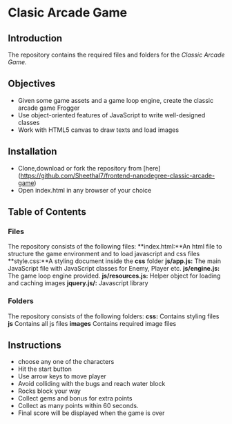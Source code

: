# Clasic Arcade Game 
## Introduction
The repository contains the required files and folders for the _Classic Arcade Game._

## Objectives
* Given some game assets and a game loop engine, create the classic arcade game Frogger
* Use object-oriented features of JavaScript to write well-designed classes
* Work with HTML5 canvas to draw texts and load images

## Installation
* Clone,download or fork the repository from [here] (https://github.com/Sheethal7/frontend-nanodegree-classic-arcade-game)
* Open index.html in any browser of your choice

## Table of Contents

### Files
The repository consists of the following files:
**index.html:**An html file to structure the game environment and to load javascript and css files
**style.css:**A styling document inside the **css** folder
**js/app.js:** The main JavaScript file with JavaScript classes for Enemy, Player etc.
**js/engine.js:** The game loop engine provided.
**js/resources.js:** Helper object for loading and caching images
**jquery.js/:** Javascript library

### Folders
The repository consists of the following folders:
**css:** Contains styling files
**js** Contains all js files
**images** Contains required image files

## Instructions
* choose any one of the characters
* Hit the start button
* Use arrow keys to move player
* Avoid colliding with the bugs and reach water block
* Rocks block your way
* Collect gems and bonus for extra points
* Collect as many points within 60 seconds.
* Final score will be displayed when the game is over